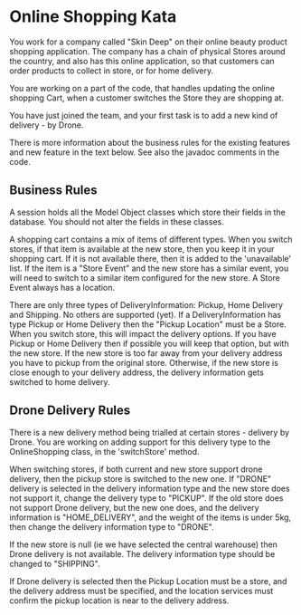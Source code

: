 Online Shopping Kata
====================

You work for a company called "Skin Deep" on their
 online beauty product shopping application. The company
 has a chain of physical Stores around the country, and
 also has this online application, so that customers
 can order products to collect in store, or for home delivery.
 
You are working on a part of the code,
 that handles updating the online shopping Cart, 
 when a customer switches the Store they are shopping at. 

You have just joined the team, and your first task is
 to add a new kind of delivery - by Drone. 
 
There is more information about the business rules for the
existing features and new feature in the text below. See also the
javadoc comments in the code.


Business Rules
--------------

A session holds all the Model Object classes which store
their fields in the database. You should not alter the fields in these classes.

A shopping cart contains a mix of items of different types. When you switch stores,
if that item is available at the new store, then you keep it in your shopping cart. 
If it is not available there, then it is added to the 'unavailable' list.
If the item is a "Store Event" and the new store has a similar event,
you will need to switch to a similar item configured for the new store.
A Store Event always has a location.

There are only three types of DeliveryInformation: Pickup, Home Delivery and Shipping. 
No others are supported (yet).
If a DeliveryInformation has type Pickup or Home Delivery then the "Pickup Location" 
must be a Store.
When you switch store, this will impact the delivery options. If you have
Pickup or Home Delivery then if possible you will keep that option, but
with the new store. If the new store is too far away from your delivery address
you have to pickup from the original store.
Otherwise, if the new store is close enough to your delivery address,
the delivery information gets switched to home delivery.

Drone Delivery Rules
--------------------

There is a new delivery method being trialled at 
certain stores - delivery by Drone. You are working
on adding support for this delivery type to the OnlineShopping
class, in the 'switchStore' method.

When switching stores, if both current and new store support
drone delivery, then the pickup store is switched to the new one.
If "DRONE" delivery is selected in the delivery information type
and the new store does not support it, change the delivery 
type to "PICKUP". If the old store does not support Drone 
delivery, but the new one does, and the delivery information
is "HOME_DELIVERY", and the weight of the items is under 5kg,
then change the delivery information type to "DRONE".

If the new store is null (ie we have selected the central warehouse)
then Drone delivery is not available. The delivery information 
type should be changed to "SHIPPING".

If Drone delivery is selected then the Pickup Location must be a store, and 
the delivery address must be specified, and the location services must confirm
the pickup location is near to the delivery address.

